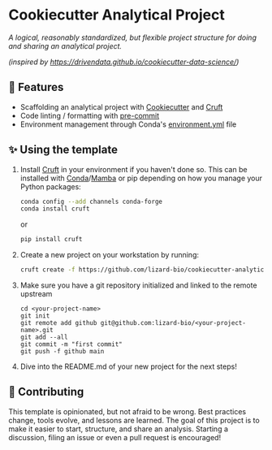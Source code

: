 # Cookiecutter Analytical Project

_A logical, reasonably standardized, but flexible project structure for doing and sharing an analytical project._

_(inspired by https://drivendata.github.io/cookiecutter-data-science/)_

## :muscle: Features
- Scaffolding an analytical project with [Cookiecutter](https://github.com/cookiecutter/cookiecutter) and [Cruft](https://cruft.github.io/cruft/)
- Code linting / formatting with [pre-commit](https://pre-commit.com/)
- Environment management through Conda's [environment.yml](https://docs.conda.io/projects/conda/en/latest/user-guide/tasks/manage-environments.html) file

## :sparkles: Using the template

1. Install [Cruft](https://cruft.github.io/cruft/) in your environment if you haven't done so.
This can be installed with [Conda](https://github.com/conda/conda-docs/blob/master/docs/source/miniconda.rst)/[Mamba](https://github.com/mamba-org/mamba) or pip depending on how you manage your Python packages:
    ``` bash
    conda config --add channels conda-forge
    conda install cruft
    ```
    or
    ``` bash
    pip install cruft
    ```

2. Create a new project on your workstation by running:
    ``` bash
    cruft create -f https://github.com/lizard-bio/cookiecutter-analytical-project
    ```

3.  Make sure you have a git repository initialized and linked to the remote upstream
    ```
    cd <your-project-name>
    git init
    git remote add github git@github.com:lizard-bio/<your-project-name>.git
    git add --all
    git commit -m "first commit"
    git push -f github main
    ```

4. Dive into the README.md of your new project for the next steps!

## :raised_hands: Contributing

This template is opinionated, but not afraid to be wrong. Best practices change, tools evolve, and lessons are learned. The goal of this project is to make it easier to start, structure, and share an analysis. Starting a discussion, filing an issue or even a pull request is encouraged!
